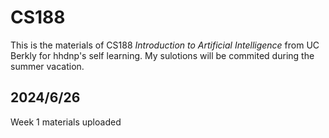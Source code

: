 # CS188
This is the materials of CS188 *Introduction to Artificial Intelligence* from UC Berkly for hhdnp's self learning. My sulotions will be commited during the summer vacation.
## 2024/6/26
Week 1 materials uploaded